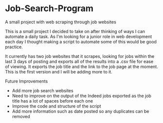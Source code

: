 # Job-Search-Program
A small project with web scraping through job websites

This is a small project I decided to take on after thinking of ways I can automate a daily task. As I'm looking for a junior role in web development each day I thought making a script to automate some of this would be good practice. 

It currently has two job websites that it scrapes, looking for jobs within the last 3 days of posting and exports all of the results into a .csv file for ease of viewing. It exports the job title and the link to the job page at the moment. This is the first version and I will be adding more to it. 

Future Improvements 
- Add more job search websites
- Need to improve on the output of the Indeed jobs exported as the job title has a lot of spaces before each one
- Improve the code and structure of the script
- Add more information such as date posted so any duplicates can be removed
